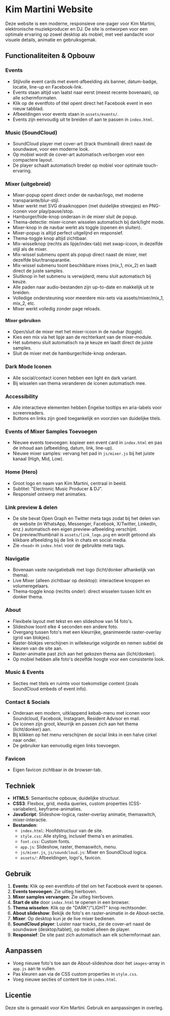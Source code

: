 # Kim Martini Website

Deze website is een moderne, responsieve one-pager voor Kim Martini, elektronische muziekproducer en DJ. De site is ontworpen voor een optimale ervaring op zowel desktop als mobiel, met veel aandacht voor visuele details, animatie en gebruiksgemak.

## Functionaliteiten & Opbouw

### Events
- Stijlvolle event cards met event-afbeelding als banner, datum-badge, locatie, line-up en Facebook-link.
- Events staan altijd van laatst naar eerst (meest recente bovenaan), op alle schermformaten.
- Klik op de eventfoto of titel opent direct het Facebook event in een nieuw tabblad.
- Afbeeldingen voor events staan in `assets/events/`.
- Events zijn eenvoudig uit te breiden of aan te passen in `index.html`.
### Music (SoundCloud)
- SoundCloud player met cover-art (track thumbnail) direct naast de soundwave, voor een moderne look.
- Op mobiel wordt de cover-art automatisch verborgen voor een compactere layout.
- De player schaalt automatisch breder op mobiel voor optimale touch-ervaring.


### Mixer (uitgebreid)
- Mixer-popup opent direct onder de navbar/logo, met moderne transparante/blur-stijl.
- Mixer werkt met SVG draaiknoppen (met duidelijke streepjes) en PNG-iconen voor play/pause/stop.
- Hamburger/hide-knop onderaan in de mixer sluit de popup.
- Thema-detectie: mixer-iconen wisselen automatisch bij dark/light mode.
- Mixer-knop in de navbar werkt als toggle (openen én sluiten).
- Mixer-popup is altijd perfect uitgelijnd en responsief.
- Thema-toggle knop altijd zichtbaar.
- Mix-wisselknop (rechts als lipje/index-tab) met swap-icoon, in dezelfde stijl als de mixer.
- Mix-wissel submenu opent als popup direct naast de mixer, met dezelfde blur/transparantie.
- Mix-wissel submenu toont beschikbare mixes (mix_1, mix_2) en laadt direct de juiste samples.
- Sluitknop in het submenu is verwijderd; menu sluit automatisch bij keuze.
- Alle paden naar audio-bestanden zijn up-to-date en makkelijk uit te breiden.
- Volledige ondersteuning voor meerdere mix-sets via assets/mixer/mix_1, mix_2, etc.
- Mixer werkt volledig zonder page reloads.

#### Mixer gebruiken
- Open/sluit de mixer met het mixer-icoon in de navbar (toggle).
- Kies een mix via het lipje aan de rechterkant van de mixer-module.
- Het submenu sluit automatisch na je keuze en laadt direct de juiste samples.
- Sluit de mixer met de hamburger/hide-knop onderaan.

### Dark Mode Iconen
- Alle social/contact iconen hebben een light én dark variant.
- Bij wisselen van thema veranderen de iconen automatisch mee.

### Accessibility
- Alle interactieve elementen hebben Engelse tooltips en aria-labels voor screenreaders.
- Buttons en links zijn goed toegankelijk en voorzien van duidelijke titels.

### Events of Mixer Samples Toevoegen
- Nieuwe events toevoegen: kopieer een event card in `index.html` en pas de inhoud aan (afbeelding, datum, link, line-up).
- Nieuwe mixer samples: vervang het pad in `js/mixer.js` bij het juiste kanaal (High, Mid, Low).

### Home (Hero)
- Groot logo en naam van Kim Martini, centraal in beeld.
- Subtitel: "Electronic Music Producer & DJ".
- Responsief ontwerp met animaties.

### Link preview & delen
- De site bevat Open Graph en Twitter meta tags zodat bij het delen van de website (in WhatsApp, Messenger, Facebook, X/Twitter, LinkedIn, enz.) automatisch een eigen preview-afbeelding verschijnt.
- De preview/thumbnail is `assets/link_logo.png` en wordt getoond als klikbare afbeelding bij de link in chats en social media.
- Zie `<head>` in `index.html` voor de gebruikte meta tags.

### Navigatie
- Bovenaan vaste navigatiebalk met logo (licht/donker afhankelijk van thema).
- Live Mixer (alleen zichtbaar op desktop): interactieve knoppen en volumeregelaars. 
- Thema-toggle knop (rechts onder): direct wisselen tussen licht en donker thema.

### About
- Flexibele layout met tekst en een slideshow van 14 foto's.
- Slideshow toont elke 4 seconden een andere foto.
- Overgang tussen foto's met een kleurrijke, geanimeerde raster-overlay (grid van blokjes).
- Raster-blokjes verschijnen in willekeurige volgorde en nemen subtiel de kleuren van de site aan.
- Raster-animatie past zich aan het gekozen thema aan (licht/donker).
- Op mobiel hebben alle foto's dezelfde hoogte voor een consistente look.


### Music & Events
- Secties met titels en ruimte voor toekomstige content (zoals SoundCloud embeds of event info).

### Contact & Socials
- Onderaan een modern, uitklappend kebab-menu met iconen voor Soundcloud, Facebook, Instagram, Resident Advisor en mail.
- De iconen zijn groot, kleurrijk en passen zich aan het thema (licht/donker) aan.
- Bij klikken op het menu verschijnen de social links in een halve cirkel naar onder.
- De gebruiker kan eenvoudig eigen links toevoegen.

### Favicon
- Eigen favicon zichtbaar in de browser-tab.

## Techniek
- **HTML5**: Semantische opbouw, duidelijke structuur.
- **CSS3**: Flexbox, grid, media queries, custom properties (CSS-variabelen), keyframe-animaties.
- **JavaScript**: Slideshow-logica, raster-overlay animatie, themaswitch, mixer-interactie.
- **Bestanden**:
  - `index.html`: Hoofdstructuur van de site.
  - `style.css`: Alle styling, inclusief thema's en animaties.
  - `font.css`: Custom fonts.
  - `app.js`: Slideshow, raster, themaswitch, menu.
  - `js/mixer.js`, `js/soundcloud.js`: Mixer en SoundCloud logica.
  - `assets/`: Afbeeldingen, logo's, favicon.

## Gebruik
1. **Events**: Klik op een eventfoto of titel om het Facebook event te openen.
2. **Events toevoegen**: Zie uitleg hierboven.
3. **Mixer samples vervangen**: Zie uitleg hierboven.
4. **Start de site** door `index.html` te openen in een browser.
5. **Thema wisselen**: Klik op de "DARK"/"LIGHT" knop rechtsonder.
6. **About slideshow**: Bekijk de foto's en raster-animatie in de About-sectie.
7. **Mixer**: Op desktop kun je de live mixer bedienen.
8. **SoundCloud player**: Luister naar tracks, zie de cover-art naast de soundwave (desktop/tablet), op mobiel alleen de player.
9. **Responsief**: De site past zich automatisch aan elk schermformaat aan.

## Aanpassen
- Voeg nieuwe foto's toe aan de About-slideshow door het `images`-array in `app.js` aan te vullen.
- Pas kleuren aan via de CSS custom properties in `style.css`.
- Voeg nieuwe secties of content toe in `index.html`.

## Licentie
Deze site is gemaakt voor Kim Martini. Gebruik en aanpassingen in overleg.
